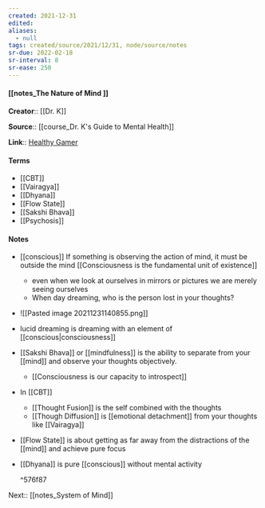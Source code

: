 ```yaml
---
created: 2021-12-31 
edited: 
aliases:
  - null
tags: created/source/2021/12/31, node/source/notes
sr-due: 2022-02-18
sr-interval: 8
sr-ease: 250
---
```


#### [[notes_The Nature of Mind ]]

**Creator**:: [[Dr. K]]
 
**Source**:: [[course_Dr. K's Guide to Mental Health]]

**Link**:: [Healthy Gamer](https://coaching.healthygamer.gg/guide/lessons/the-nature-of-mind)

#### Terms
- [[CBT]]
- [[Vairagya]]
- [[Dhyana]]
- [[Flow State]]
- [[Sakshi Bhava]]
- [[Psychosis]]

#### Notes
- [[conscious]] If something is observing the action of mind, it must be outside the mind [[Consciousness is the fundamental unit of existence]]
	- even when we look at ourselves in mirrors or pictures we are merely seeing ourselves
	- When day dreaming, who is the person lost in your thoughts? 
- ![[Pasted image 20211231140855.png]]
- lucid dreaming is dreaming with an element of [[conscious|consciousness]]
- [[Sakshi Bhava]] or [[mindfulness]] is the ability to separate from your [[mind]] and observe your thoughts objectively. 
	- [[Consciousness is our capacity to introspect]]
- In [[CBT]]
	- [[Thought Fusion]] is the self combined with the thoughts
	- [[Though Diffusion]] is [[emotional detachment]] from your thoughts like [[Vairagya]]
- [[Flow State]] is about getting as far away from the distractions of the [[mind]] and achieve pure focus
- [[Dhyana]] is pure [[conscious]] without mental activity

  ^576f87

 Next:: [[notes_System of Mind]]